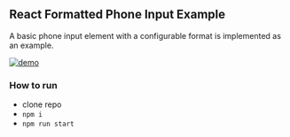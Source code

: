 ## React Formatted Phone Input Example

A basic phone input element with a configurable format is implemented as an example.

[![demo](https://s5.gifyu.com/images/ezgif.com-video-to-gifd40b4fe930f3605d.gif)](https://gifyu.com/image/mE1R)

### How to run
- clone repo
- `npm i`
- `npm run start`